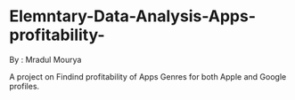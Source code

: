 # Elemntary-Data-Analysis-Apps-profitability-
By : Mradul Mourya

A project on Findind profitability of Apps Genres for both Apple and Google profiles.
